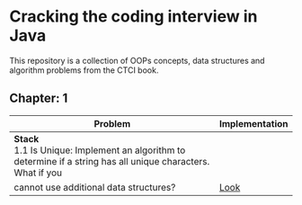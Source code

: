 # Cracking the coding interview in Java  

This repository is a collection of OOPs concepts, data structures and algorithm problems from the CTCI book.

## Chapter: 1

| Problem   | Implementation |
|------------------------------------------------------------|-----------------------------------------------------------------------------------------------------|
| <b>Stack</b>  <br>  1.1 Is Unique: Implement an algorithm to determine if a string has all unique characters. What if you
cannot use additional data structures?               | [Look]()|
